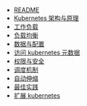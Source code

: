 - [README](./)
- [Kubernetes 架构与原理](./arch)
- [工作负载](./workload)
- [负载均衡](./lb)
- [数据与配置](./data-and-config)
- [访问 kubernetes 元数据](./access-metadata)
- [权限与安全]()
- [调度机制]()
- [自动伸缩]()
- [最佳实践]()
- [扩展 kubernetes]()
